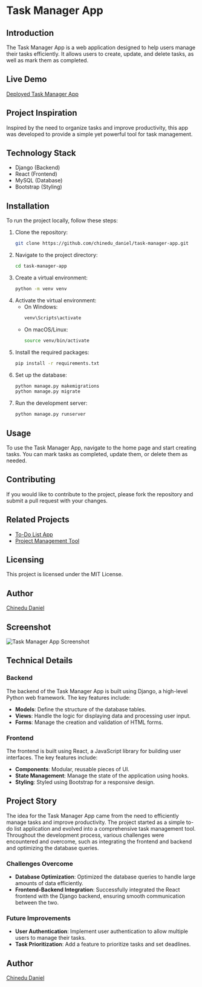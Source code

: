 # Task Manager App

## Introduction

The Task Manager App is a web application designed to help users manage their tasks efficiently. It allows users to create, update, and delete tasks, as well as mark them as completed.

## Live Demo

[Deployed Task Manager App](http://example.com)

## Project Inspiration

Inspired by the need to organize tasks and improve productivity, this app was developed to provide a simple yet powerful tool for task management.

## Technology Stack

- Django (Backend)
- React (Frontend)
- MySQL (Database)
- Bootstrap (Styling)

## Installation

To run the project locally, follow these steps:

1. Clone the repository:
    ```bash
    git clone https://github.com/chinedu_daniel/task-manager-app.git
    ```
2. Navigate to the project directory:
    ```bash
    cd task-manager-app
    ```
3. Create a virtual environment:
    ```bash
    python -m venv venv
    ```
4. Activate the virtual environment:
    - On Windows:
        ```bash
        venv\Scripts\activate
        ```
    - On macOS/Linux:
        ```bash
        source venv/bin/activate
        ```
5. Install the required packages:
    ```bash
    pip install -r requirements.txt
    ```
6. Set up the database:
    ```bash
    python manage.py makemigrations
    python manage.py migrate
    ```
7. Run the development server:
    ```bash
    python manage.py runserver
    ```

## Usage

To use the Task Manager App, navigate to the home page and start creating tasks. You can mark tasks as completed, update them, or delete them as needed.

## Contributing

If you would like to contribute to the project, please fork the repository and submit a pull request with your changes.

## Related Projects

- [To-Do List App](https://github.com/chinedu_daniel/todo-list-app)
- [Project Management Tool](https://github.com/chinedu_daniel/project-management-tool)

## Licensing

This project is licensed under the MIT License.

## Author

[Chinedu Daniel](https://www.linkedin.com/in/chinedu_daniel)

## Screenshot

![Task Manager App Screenshot](screenshot.png)

## Technical Details

### Backend

The backend of the Task Manager App is built using Django, a high-level Python web framework. The key features include:
- **Models**: Define the structure of the database tables.
- **Views**: Handle the logic for displaying data and processing user input.
- **Forms**: Manage the creation and validation of HTML forms.

### Frontend

The frontend is built using React, a JavaScript library for building user interfaces. The key features include:
- **Components**: Modular, reusable pieces of UI.
- **State Management**: Manage the state of the application using hooks.
- **Styling**: Styled using Bootstrap for a responsive design.

## Project Story

The idea for the Task Manager App came from the need to efficiently manage tasks and improve productivity. The project started as a simple to-do list application and evolved into a comprehensive task management tool. Throughout the development process, various challenges were encountered and overcome, such as integrating the frontend and backend and optimizing the database queries.

### Challenges Overcome

- **Database Optimization**: Optimized the database queries to handle large amounts of data efficiently.
- **Frontend-Backend Integration**: Successfully integrated the React frontend with the Django backend, ensuring smooth communication between the two.

### Future Improvements

- **User Authentication**: Implement user authentication to allow multiple users to manage their tasks.
- **Task Prioritization**: Add a feature to prioritize tasks and set deadlines.

## Author

[Chinedu Daniel](https://www.linkedin.com/in/chinedu_daniel)

